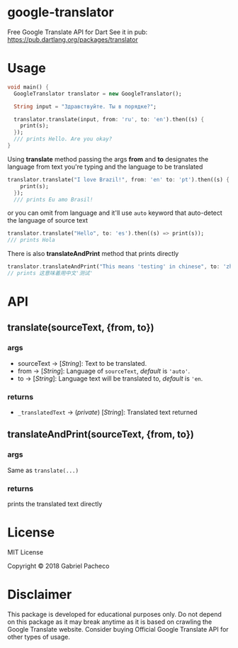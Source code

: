 # google-translator
Free Google Translate API for Dart
See it in pub: https://pub.dartlang.org/packages/translator

# Usage 

```dart
void main() {
  GoogleTranslator translator = new GoogleTranslator();

  String input = "Здравствуйте. Ты в порядке?";

  translator.translate(input, from: 'ru', to: 'en').then((s) {
    print(s);
  });
  /// prints Hello. Are you okay?
}
```

Using **translate** method passing the args **from** and **to** designates the
language from text you're typing and the language to be translated
``` dart
translator.translate("I love Brazil!", from: 'en' to: 'pt').then((s) {
    print(s);
  }); 
  /// prints Eu amo Brasil!
```

or you can omit from language and it'll use ```auto``` keyword
that auto-detect the language of source text

```dart
translator.translate("Hello", to: 'es').then((s) => print(s));
/// prints Hola
```

There is also **translateAndPrint** method that prints directly
```dart
translator.translateAndPrint("This means 'testing' in chinese", to: 'zh-cn');
// prints 这意味着用中文'测试'
```

# API 
## translate(sourceText, {from, to})
### args
-	sourceText -> [*String*]: Text to be translated.
-	from -> [*String*]: Language of ```sourceText```, *default* is ```'auto'```.
-	to -> [*String*]: Language text will be translated to, *default* is ```'en```.

### returns 
- 	```_translatedText``` -> (*private*) [*String*]: Translated text returned


## translateAndPrint(sourceText, {from, to})
### args
Same as ```translate(...)```

### returns
prints the translated text directly


# License
MIT License

Copyright © 2018 Gabriel Pacheco


# Disclaimer
This package is developed for educational purposes only. Do not depend on this package as it may break anytime as it is based on crawling the Google Translate website. Consider buying Official Google Translate API for other types of usage.




